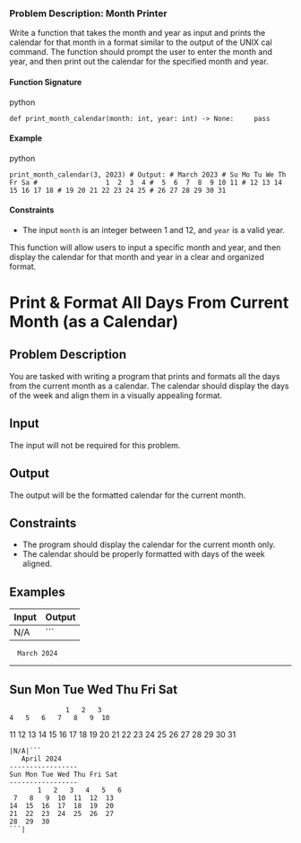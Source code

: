 ### Problem Description: Month Printer

Write a function that takes the month and year as input and prints the calendar for that month in a format similar to the output of the UNIX cal command. The function should prompt the user to enter the month and year, and then print out the calendar for the specified month and year.

#### Function Signature

python

`def print_month_calendar(month: int, year: int) -> None:     pass`

#### Example

python

`print_month_calendar(3, 2023) # Output: # March 2023 # Su Mo Tu We Th Fr Sa #                 1  2  3  4 #  5  6  7  8  9 10 11 # 12 13 14 15 16 17 18 # 19 20 21 22 23 24 25 # 26 27 28 29 30 31`

#### Constraints

- The input `month` is an integer between 1 and 12, and `year` is a valid year.

This function will allow users to input a specific month and year, and then display the calendar for that month and year in a clear and organized format.

# Print & Format All Days From Current Month (as a Calendar)

## Problem Description
You are tasked with writing a program that prints and formats all the days from the current month as a calendar. The calendar should display the days of the week and align them in a visually appealing format.

## Input
The input will not be required for this problem.

## Output
The output will be the formatted calendar for the current month.

## Constraints
- The program should display the calendar for the current month only.
- The calendar should be properly formatted with days of the week aligned.

## Examples
|Input|Output|
|-|-|
|N/A|```
      March 2024
   -----------------
   Sun Mon Tue Wed Thu Fri Sat
   -----------------
                  1   2   3
    4   5   6   7   8   9  10
   11  12  13  14  15  16  17
   18  19  20  21  22  23  24
   25  26  27  28  29  30  31
   ```|
|N/A|```
      April 2024
   -----------------
   Sun Mon Tue Wed Thu Fri Sat
   -----------------
          1   2   3   4   5   6
    7   8   9  10  11  12  13
   14  15  16  17  18  19  20
   21  22  23  24  25  26  27
   28  29  30
   ```|